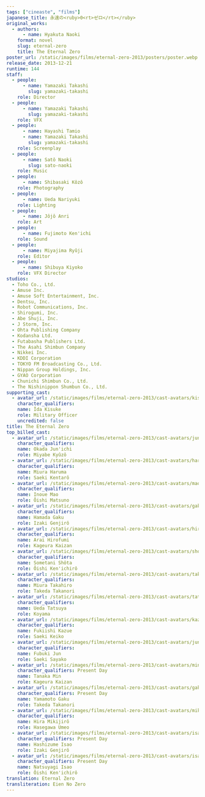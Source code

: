```yaml
---
tags: ["cineaste", "films"]
japanese_title: 永遠の<ruby>0<rt>ゼロ</rt></ruby>
original_works:
  - authors:
      - name: Hyakuta Naoki
    format: novel
    slug: eternal-zero
    title: The Eternal Zero
poster_url: /static/images/films/eternal-zero-2013/posters/poster.webp
release_date: 2013-12-21
runtime: 144
staff:
  - people:
      - name: Yamazaki Takashi
        slug: yamazaki-takashi
    role: Director
  - people:
      - name: Yamazaki Takashi
        slug: yamazaki-takashi
    role: VFX
  - people:
      - name: Hayashi Tamio
      - name: Yamazaki Takashi
        slug: yamazaki-takashi
    role: Screenplay
  - people:
      - name: Satô Naoki
        slug: sato-naoki
    role: Music
  - people:
      - name: Shibasaki Kôzô
    role: Photography
  - people:
      - name: Ueda Nariyuki
    role: Lighting
  - people:
      - name: Jôjô Anri
    role: Art
  - people:
      - name: Fujimoto Ken'ichi
    role: Sound
  - people:
      - name: Miyajima Ryûji
    role: Editor
  - people:
      - name: Shibuya Kiyoko
    role: VFX Director
studios:
  - Toho Co., Ltd.
  - Amuse Inc.
  - Amuse Soft Entertainment, Inc.
  - Dentsu, Inc.
  - Robot Communications, Inc.
  - Shirogumi, Inc.
  - Abe Shuji, Inc.
  - J Storm, Inc.
  - Ohta Publishing Company
  - Kodansha Ltd.
  - Futabasha Publishers Ltd.
  - The Asahi Shimbun Company
  - Nikkei Inc.
  - KDDI Corporation
  - TOKYO FM Broadcasting Co., Ltd.
  - Nippan Group Holdings, Inc.
  - GYAO Corporation
  - Chunichi Shimbun Co., Ltd.
  - The Nishinippon Shumbun Co., Ltd.
supporting_cast:
  - avatar_url: /static/images/films/eternal-zero-2013/cast-avatars/kisuke-iida-0.webp
    character_qualifiers:
    name: Îda Kisuke
    role: Military Officer
    uncredited: false
title: The Eternal Zero
top_billed_cast:
  - avatar_url: /static/images/films/eternal-zero-2013/cast-avatars/junichi-okada-0.webp
    character_qualifiers:
    name: Okada Jun'ichi
    role: Miyabe Kyûzô
  - avatar_url: /static/images/films/eternal-zero-2013/cast-avatars/haruma-miura-0.webp
    character_qualifiers:
    name: Miura Haruma
    role: Saeki Kentarô
  - avatar_url: /static/images/films/eternal-zero-2013/cast-avatars/mao-inoue-0.webp
    character_qualifiers:
    name: Inoue Mao
    role: Ôishi Matsuno
  - avatar_url: /static/images/films/eternal-zero-2013/cast-avatars/gaku-hamada-0.webp
    character_qualifiers:
    name: Hamada Gaku
    role: Izaki Genjirô
  - avatar_url: /static/images/films/eternal-zero-2013/cast-avatars/hirofumi-arai-0.webp
    character_qualifiers:
    name: Arai Hirofumi
    role: Kageura Kaizan
  - avatar_url: /static/images/films/eternal-zero-2013/cast-avatars/shota-sometani-0.webp
    character_qualifiers:
    name: Sometani Shôta
    role: Ôishi Ken'ichirô
  - avatar_url: /static/images/films/eternal-zero-2013/cast-avatars/takahiro-miura-0.webp
    character_qualifiers:
    name: Miura Takahiro
    role: Takeda Takanori
  - avatar_url: /static/images/films/eternal-zero-2013/cast-avatars/tatsuya-ueda-0.webp
    character_qualifiers:
    name: Ueda Tatsuya
    role: Koyama
  - avatar_url: /static/images/films/eternal-zero-2013/cast-avatars/kazue-fukiishi-0.webp
    character_qualifiers:
    name: Fukiishi Kazue
    role: Saeki Keiko
  - avatar_url: /static/images/films/eternal-zero-2013/cast-avatars/jun-fubuki-0.webp
    character_qualifiers:
    name: Fubuki Jun
    role: Saeki Sayako
  - avatar_url: /static/images/films/eternal-zero-2013/cast-avatars/min-tanaka-0.webp
    character_qualifiers: Present Day
    name: Tanaka Min
    role: Kageura Kaizan
  - avatar_url: /static/images/films/eternal-zero-2013/cast-avatars/gaku-yamamoto-0.webp
    character_qualifiers: Present Day
    name: Yamamoto Gaku
    role: Takeda Takanori
  - avatar_url: /static/images/films/eternal-zero-2013/cast-avatars/mikijiro-hira-0.webp
    character_qualifiers:
    name: Hira Mikijirô
    role: Hasegawa Umeo
  - avatar_url: /static/images/films/eternal-zero-2013/cast-avatars/isao-hashizume-0.webp
    character_qualifiers: Present Day
    name: Hashizume Isao
    role: Izaki Genjirô
  - avatar_url: /static/images/films/eternal-zero-2013/cast-avatars/isao-natsuyagi-0.webp
    character_qualifiers: Present Day
    name: Natsuyagi Isao
    role: Ôishi Ken'ichirô
translation: Eternal Zero
transliteration: Eien No Zero
---
```

